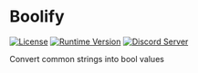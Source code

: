 
# Boolify

[![License][bagde-license]][license]
[![Runtime Version][bagde-runtime-version]][boolify-pypi]
[![Discord Server][bagde-discord-server]][support-server-discord]

Convert common strings into bool values


[bagde-discord-server]: https://img.shields.io/discord/549020573846470659.svg?logo=discord&logoColor=white&logoWidth=15&style=plastic
[bagde-license]: https://img.shields.io/pypi/l/pyrez.svg?logo=github&logoWidth=15&style=plastic
[bagde-runtime-version]: https://img.shields.io/pypi/pyversions/pyrez.svg?logo=python&logoColor=white&logoWidth=15&style=plastic
[license]: ./LICENSE "Boolify · License"
[boolify-pypi]: https://pypi.org/project/pyrez "Boolify · PyPI"
[support-server-discord]: https://discord.gg/XkydRPS "Support Server · Discord"
